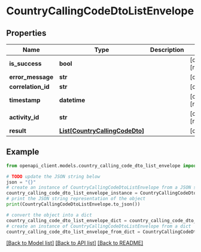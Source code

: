 # CountryCallingCodeDtoListEnvelope


## Properties

Name | Type | Description | Notes
------------ | ------------- | ------------- | -------------
**is_success** | **bool** |  | [optional] [readonly] 
**error_message** | **str** |  | [optional] 
**correlation_id** | **str** |  | [optional] 
**timestamp** | **datetime** |  | [optional] [readonly] 
**activity_id** | **str** |  | [optional] [readonly] 
**result** | [**List[CountryCallingCodeDto]**](CountryCallingCodeDto.md) |  | [optional] 

## Example

```python
from openapi_client.models.country_calling_code_dto_list_envelope import CountryCallingCodeDtoListEnvelope

# TODO update the JSON string below
json = "{}"
# create an instance of CountryCallingCodeDtoListEnvelope from a JSON string
country_calling_code_dto_list_envelope_instance = CountryCallingCodeDtoListEnvelope.from_json(json)
# print the JSON string representation of the object
print(CountryCallingCodeDtoListEnvelope.to_json())

# convert the object into a dict
country_calling_code_dto_list_envelope_dict = country_calling_code_dto_list_envelope_instance.to_dict()
# create an instance of CountryCallingCodeDtoListEnvelope from a dict
country_calling_code_dto_list_envelope_from_dict = CountryCallingCodeDtoListEnvelope.from_dict(country_calling_code_dto_list_envelope_dict)
```
[[Back to Model list]](../README.md#documentation-for-models) [[Back to API list]](../README.md#documentation-for-api-endpoints) [[Back to README]](../README.md)


